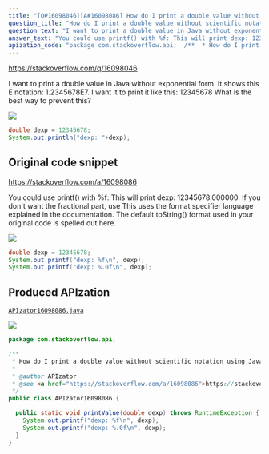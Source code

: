 ```yaml
---
title: "[Q#16098046][A#16098086] How do I print a double value without scientific notation using Java?"
question_title: "How do I print a double value without scientific notation using Java?"
question_text: "I want to print a double value in Java without exponential form. It shows this E notation: 1.2345678E7. I want it to print it like this: 12345678 What is the best way to prevent this?"
answer_text: "You could use printf() with %f: This will print dexp: 12345678.000000. If you don't want the fractional part, use This uses the format specifier language explained in the documentation. The default toString() format used in your original code is spelled out here."
apization_code: "package com.stackoverflow.api;  /**  * How do I print a double value without scientific notation using Java?  *  * @author APIzator  * @see <a href=\"https://stackoverflow.com/a/16098086\">https://stackoverflow.com/a/16098086</a>  */ public class APIzator16098086 {    public static void printValue(double dexp) throws RuntimeException {     System.out.printf(\"dexp: %f\\n\", dexp);     System.out.printf(\"dexp: %.0f\\n\", dexp);   } }"
---
```


https://stackoverflow.com/q/16098046

I want to print a double value in Java without exponential form.
It shows this E notation: 1.2345678E7.
I want it to print it like this: 12345678
What is the best way to prevent this?


<div class="code-logo"><img src="/stackoverflow.png" /></div>

```java
double dexp = 12345678;
System.out.println("dexp: "+dexp);
```


## Original code snippet

https://stackoverflow.com/a/16098086

You could use printf() with %f:
This will print dexp: 12345678.000000. If you don&#x27;t want the fractional part, use
This uses the format specifier language explained in the documentation.
The default toString() format used in your original code is spelled out here.

<div class="code-logo"><img src="/stackoverflow.png" /></div>

```java
double dexp = 12345678;
System.out.printf("dexp: %f\n", dexp);
System.out.printf("dexp: %.0f\n", dexp);
```

## Produced APIzation

[`APIzator16098086.java`](https://github.com/pasqualesalza/apization-temp-data/raw/master/search/APIzator16098086.java)

<div class="code-logo"><img src="/apizator.png" /></div>

```java
package com.stackoverflow.api;

/**
 * How do I print a double value without scientific notation using Java?
 *
 * @author APIzator
 * @see <a href="https://stackoverflow.com/a/16098086">https://stackoverflow.com/a/16098086</a>
 */
public class APIzator16098086 {

  public static void printValue(double dexp) throws RuntimeException {
    System.out.printf("dexp: %f\n", dexp);
    System.out.printf("dexp: %.0f\n", dexp);
  }
}

```